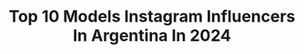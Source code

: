 ---
title: Top 10 Models Instagram Influencers In Argentina In 2024
description: >-
  Find top models Instagram influencers in Argentina in 2024. Most popular hashtags: #modamujer #sheinforall #shein.
platform: Instagram
hits: 439
text_top: Discover the best Instagram influencers on inBeat.
text_bottom: Our search engine has 439 Instagram influencers like this in Argentina for you to contact.
profiles:
  - username: "larabocci"
    fullname: >-
      Lara Bocci
    bio: >-
      🇦🇷Model
    location: "Argentina"
    followers: 72750
    engagement: 813
    commentsToLikes: 0.005591
    id: ck14lninrvjy90i1957pktxqj
    verified: false
    hashtags: ""
  - username: "biancalescano2000"
    fullname: >-
      Bianca Lescano
    bio: >-
      Model of @prada 📧 lescanobianca518@gmail.com
    location: "Argentina"
    followers: 792293
    engagement: 589
    commentsToLikes: 0.009652
    id: ck6030jkkkccv0i14vskcvv5g
    verified: false
    hashtags: "#modafeminina, #modeling, #london"
  - username: "paolarealoficial"
    fullname: >-
      Paola Real👑
    bio: >-
      ACTRESS, MODEL AND TV 🎥 ACCOUNT MANAGED EXCLUSIVELY BY AN ADULT. 👀👀 Agency : @latinvasion Manager @joebonillaoficial
    location: "Argentina"
    followers: 134854
    engagement: 538
    commentsToLikes: 0.014217
    id: ck8svx62hd1690j782akjs7y3
    verified: false
    hashtags: "#lasestrellas, #actriz, #fotoramamx, #amigosgigantes"
  - username: "angelitalc"
    fullname: >-
      Angie Landaburu
    bio: >-
      Elite Model Worldwide🇫🇷@elitemodelworld @multitalentoficial 🇦🇷 @amigosmodernoba #madrid
    location: "Argentina"
    followers: 2174384
    engagement: 380
    commentsToLikes: 0.000656
    id: ck0u0xthgv8i50i19akvjqzc4
    verified: true
    hashtags: "#miumiu, #miamiopen, #mercedes, #asmr"
  - username: "martuoliveto"
    fullname: >-
      Martu Oliveto
    bio: >-
      Freelance model Content creator @maniac.ba
    location: "Argentina"
    followers: 25295
    engagement: 279
    commentsToLikes: 0.023249
    id: ck5q31n7bisih0i11435az9xk
    verified: false
    hashtags: "#quenosecortelobueno, #ad, #squadcetaphil, #cetaphilrelaxroutine"
  - username: "memeanselmi"
    fullname: >-
      Clemen🛁
    bio: >-
      • Uruguay • Abogada • Model & Content creator
    location: "Argentina"
    followers: 14537
    engagement: 223
    commentsToLikes: 0.029341
    id: ck5pyw590y37u0i11dh9tkdau
    verified: false
    hashtags: ""
  - username: "ampiteran"
    fullname: >-
      ᴀᴍᴘᴀʀᴏ ᴛᴇʀᴀɴ
    bio: >-
      • Freelance model & content creator • ʙᴜᴇɴᴏs ᴀɪʀᴇs | ᴀʀɢᴇɴᴛɪɴᴀ ⠀⠀⠀⠀⠀⠀⠀⠀⠀
    location: "Argentina"
    followers: 45559
    engagement: 156
    commentsToLikes: 0.010604
    id: ck6tqtdeyu2za0j71sf5jcm75
    verified: false
    hashtags: "#outfit, #denim, #ootd"
  - username: "milipineirocorna"
    fullname: >-
      MILI PIÑEIRO
    bio: >-
      Argentina en NYC📍 @imgmodels 🌎 Look1🇦🇷 Traffic Models 🇪🇸 Múnich Models 🇩🇪 Unknown models 🇯🇵
    location: "Argentina"
    followers: 72435
    engagement: 140
    commentsToLikes: 0.005586
    id: ck0tzq9mxr60w0i19m8hppl97
    verified: false
    hashtags: ""
  - username: "ingridaceiton"
    fullname: >-
      Ingrid Aceiton
    bio: >-
      Modelo y Miss Model Chile 🇨🇱 Mamá de Ada Mía🧚‍♀️ y Alice Amorette👼 Keisy mi otro amor 🐶💞 Contacto promo: Ingridaceiton2@gmail.com 💌
    location: "Argentina"
    followers: 920526
    engagement: 135
    commentsToLikes: 0.011496
    id: ck134zj7gyynt0i19rjngldb7
    verified: true
    hashtags: "#sheinforall, #love, #shein, #verano"
  - username: "anto_macchii"
    fullname: >-
      Anto Macchi
    bio: >-
      Model & Host
    location: "Argentina"
    followers: 138734
    engagement: 129
    commentsToLikes: 0.015526
    id: ck5c0go2nt3m80i11f05abulu
    verified: true
    hashtags: "#tb, #santosabado"
---